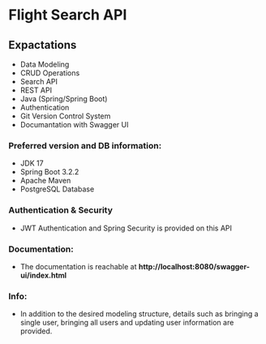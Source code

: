# Flight Search API
## Expactations
- Data Modeling
- CRUD Operations
- Search API
- REST API
- Java (Spring/Spring Boot)
- Authentication
- Git Version Control System
- Documantation with Swagger UI

### Preferred version and DB information:
- JDK 17
- Spring Boot 3.2.2
- Apache Maven
- PostgreSQL Database

### Authentication & Security
- JWT Authentication and Spring Security is provided on this API

### Documentation:
- The documentation is reachable at **http://localhost:8080/swagger-ui/index.html**

### Info:
- In addition to the desired modeling structure, details such as bringing a single user, bringing all users and updating user information are provided.
